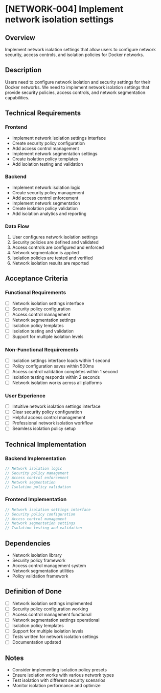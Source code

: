# [NETWORK-004] Implement network isolation settings

## Overview

Implement network isolation settings that allow users to configure network security, access controls, and isolation policies for Docker networks.

## Description

Users need to configure network isolation and security settings for their Docker networks. We need to implement network isolation settings that provide security policies, access controls, and network segmentation capabilities.

## Technical Requirements

### Frontend

- Implement network isolation settings interface
- Create security policy configuration
- Add access control management
- Implement network segmentation settings
- Create isolation policy templates
- Add isolation testing and validation

### Backend

- Implement network isolation logic
- Create security policy management
- Add access control enforcement
- Implement network segmentation
- Create isolation policy validation
- Add isolation analytics and reporting

### Data Flow

1. User configures network isolation settings
2. Security policies are defined and validated
3. Access controls are configured and enforced
4. Network segmentation is applied
5. Isolation policies are tested and verified
6. Network isolation results are reported

## Acceptance Criteria

### Functional Requirements

- [ ] Network isolation settings interface
- [ ] Security policy configuration
- [ ] Access control management
- [ ] Network segmentation settings
- [ ] Isolation policy templates
- [ ] Isolation testing and validation
- [ ] Support for multiple isolation levels

### Non-Functional Requirements

- [ ] Isolation settings interface loads within 1 second
- [ ] Policy configuration saves within 500ms
- [ ] Access control validation completes within 1 second
- [ ] Isolation testing responds within 2 seconds
- [ ] Network isolation works across all platforms

### User Experience

- [ ] Intuitive network isolation settings interface
- [ ] Clear security policy configuration
- [ ] Helpful access control management
- [ ] Professional network isolation workflow
- [ ] Seamless isolation policy setup

## Technical Implementation

### Backend Implementation

```rust
// Network isolation logic
// Security policy management
// Access control enforcement
// Network segmentation
// Isolation policy validation
```

### Frontend Implementation

```typescript
// Network isolation settings interface
// Security policy configuration
// Access control management
// Network segmentation settings
// Isolation testing and validation
```

## Dependencies

- Network isolation library
- Security policy framework
- Access control management system
- Network segmentation utilities
- Policy validation framework

## Definition of Done

- [ ] Network isolation settings implemented
- [ ] Security policy configuration working
- [ ] Access control management functional
- [ ] Network segmentation settings operational
- [ ] Isolation policy templates
- [ ] Support for multiple isolation levels
- [ ] Tests written for network isolation settings
- [ ] Documentation updated

## Notes

- Consider implementing isolation policy presets
- Ensure isolation works with various network types
- Test isolation with different security scenarios
- Monitor isolation performance and optimize
